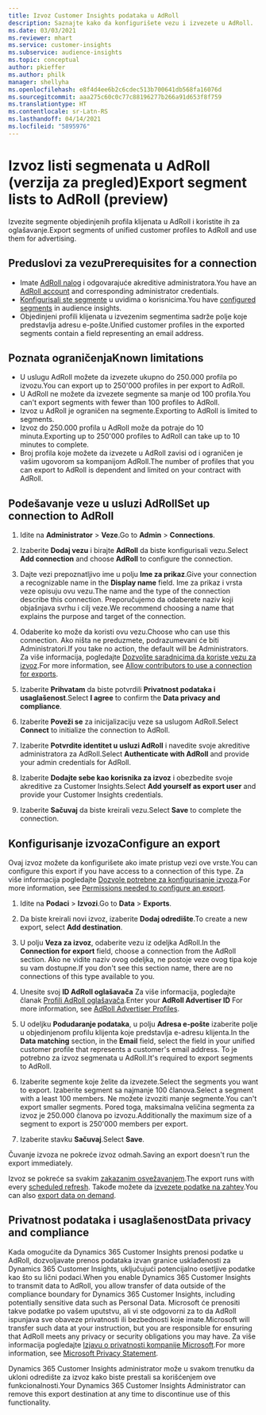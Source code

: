 ```yaml
---
title: Izvoz Customer Insights podataka u AdRoll
description: Saznajte kako da konfigurišete vezu i izvezete u AdRoll.
ms.date: 03/03/2021
ms.reviewer: mhart
ms.service: customer-insights
ms.subservice: audience-insights
ms.topic: conceptual
author: pkieffer
ms.author: philk
manager: shellyha
ms.openlocfilehash: e8f4d4ee6b2c6cdec513b700641db568fa16076d
ms.sourcegitcommit: aaa275c60c0c77c88196277b266a91d653f8f759
ms.translationtype: HT
ms.contentlocale: sr-Latn-RS
ms.lasthandoff: 04/14/2021
ms.locfileid: "5895976"
---
```

# <a name="export-segment-lists-to-adroll-preview"></a><span data-ttu-id="06c30-103">Izvoz listi segmenata u AdRoll (verzija za pregled)</span><span class="sxs-lookup"><span data-stu-id="06c30-103">Export segment lists to AdRoll (preview)</span></span>

<span data-ttu-id="06c30-104">Izvezite segmente objedinjenih profila klijenata u AdRoll i koristite ih za oglašavanje.</span><span class="sxs-lookup"><span data-stu-id="06c30-104">Export segments of unified customer profiles to AdRoll and use them for advertising.</span></span> 

## <a name="prerequisites-for-a-connection"></a><span data-ttu-id="06c30-105">Preduslovi za vezu</span><span class="sxs-lookup"><span data-stu-id="06c30-105">Prerequisites for a connection</span></span>

-   <span data-ttu-id="06c30-106">Imate [AdRoll nalog](https://www.adroll.com/) i odgovarajuće akreditive administratora.</span><span class="sxs-lookup"><span data-stu-id="06c30-106">You have an [AdRoll account](https://www.adroll.com/) and corresponding administrator credentials.</span></span>
-   <span data-ttu-id="06c30-107">[Konfigurisali ste segmente](segments.md) u uvidima o korisnicima.</span><span class="sxs-lookup"><span data-stu-id="06c30-107">You have [configured segments](segments.md) in audience insights.</span></span>
-   <span data-ttu-id="06c30-108">Objedinjeni profili klijenata u izvezenim segmentima sadrže polje koje predstavlja adresu e-pošte.</span><span class="sxs-lookup"><span data-stu-id="06c30-108">Unified customer profiles in the exported segments contain a field representing an email address.</span></span>

## <a name="known-limitations"></a><span data-ttu-id="06c30-109">Poznata ograničenja</span><span class="sxs-lookup"><span data-stu-id="06c30-109">Known limitations</span></span>

- <span data-ttu-id="06c30-110">U uslugu AdRoll možete da izvezete ukupno do 250.000 profila po izvozu.</span><span class="sxs-lookup"><span data-stu-id="06c30-110">You can export up to 250'000 profiles in per export to AdRoll.</span></span>
- <span data-ttu-id="06c30-111">U AdRoll ne možete da izvezete segmente sa manje od 100 profila.</span><span class="sxs-lookup"><span data-stu-id="06c30-111">You can't export segments with fewer than 100 profiles to AdRoll.</span></span> 
- <span data-ttu-id="06c30-112">Izvoz u AdRoll je ograničen na segmente.</span><span class="sxs-lookup"><span data-stu-id="06c30-112">Exporting to AdRoll is limited to segments.</span></span>
- <span data-ttu-id="06c30-113">Izvoz do 250.000 profila u AdRoll može da potraje do 10 minuta.</span><span class="sxs-lookup"><span data-stu-id="06c30-113">Exporting up to 250'000 profiles to AdRoll can take up to 10 minutes to complete.</span></span> 
- <span data-ttu-id="06c30-114">Broj profila koje možete da izvezete u AdRoll zavisi od i ograničen je vašim ugovorom sa kompanijom AdRoll.</span><span class="sxs-lookup"><span data-stu-id="06c30-114">The number of profiles that you can export to AdRoll is dependent and limited on your contract with AdRoll.</span></span>

## <a name="set-up-connection-to-adroll"></a><span data-ttu-id="06c30-115">Podešavanje veze u usluzi AdRoll</span><span class="sxs-lookup"><span data-stu-id="06c30-115">Set up connection to AdRoll</span></span>

1. <span data-ttu-id="06c30-116">Idite na **Administrator** > **Veze**.</span><span class="sxs-lookup"><span data-stu-id="06c30-116">Go to **Admin** > **Connections**.</span></span>

1. <span data-ttu-id="06c30-117">Izaberite **Dodaj vezu** i birajte **AdRoll** da biste konfigurisali vezu.</span><span class="sxs-lookup"><span data-stu-id="06c30-117">Select **Add connection** and choose **AdRoll** to configure the connection.</span></span>

1. <span data-ttu-id="06c30-118">Dajte vezi prepoznatljivo ime u polju **Ime za prikaz**.</span><span class="sxs-lookup"><span data-stu-id="06c30-118">Give your connection a recognizable name in the **Display name** field.</span></span> <span data-ttu-id="06c30-119">Ime za prikaz i vrsta veze opisuju ovu vezu.</span><span class="sxs-lookup"><span data-stu-id="06c30-119">The name and the type of the connection describe this connection.</span></span> <span data-ttu-id="06c30-120">Preporučujemo da odaberete naziv koji objašnjava svrhu i cilj veze.</span><span class="sxs-lookup"><span data-stu-id="06c30-120">We recommend choosing a name that explains the purpose and target of the connection.</span></span>

1. <span data-ttu-id="06c30-121">Odaberite ko može da koristi ovu vezu.</span><span class="sxs-lookup"><span data-stu-id="06c30-121">Choose who can use this connection.</span></span> <span data-ttu-id="06c30-122">Ako ništa ne preduzmete, podrazumevani će biti Administratori.</span><span class="sxs-lookup"><span data-stu-id="06c30-122">If you take no action, the default will be Administrators.</span></span> <span data-ttu-id="06c30-123">Za više informacija, pogledajte [Dozvolite saradnicima da koriste vezu za izvoz](connections.md#allow-contributors-to-use-a-connection-for-exports).</span><span class="sxs-lookup"><span data-stu-id="06c30-123">For more information, see [Allow contributors to use a connection for exports](connections.md#allow-contributors-to-use-a-connection-for-exports).</span></span>

1. <span data-ttu-id="06c30-124">Izaberite **Prihvatam** da biste potvrdili **Privatnost podataka i usaglašenost**.</span><span class="sxs-lookup"><span data-stu-id="06c30-124">Select **I agree** to confirm the **Data privacy and compliance**.</span></span>

1. <span data-ttu-id="06c30-125">Izaberite **Poveži se** za inicijalizaciju veze sa uslugom AdRoll.</span><span class="sxs-lookup"><span data-stu-id="06c30-125">Select **Connect** to initialize the connection to AdRoll.</span></span>

1. <span data-ttu-id="06c30-126">Izaberite **Potvrdite identitet u usluzi AdRoll** i navedite svoje akreditive administratora za AdRoll.</span><span class="sxs-lookup"><span data-stu-id="06c30-126">Select **Authenticate with AdRoll** and provide your admin credentials for AdRoll.</span></span> 

1. <span data-ttu-id="06c30-127">Izaberite **Dodajte sebe kao korisnika za izvoz** i obezbedite svoje akreditive za Customer Insights.</span><span class="sxs-lookup"><span data-stu-id="06c30-127">Select **Add yourself as export user** and provide your Customer Insights credentials.</span></span>

1. <span data-ttu-id="06c30-128">Izaberite **Sačuvaj** da biste kreirali vezu.</span><span class="sxs-lookup"><span data-stu-id="06c30-128">Select **Save** to complete the connection.</span></span>

## <a name="configure-an-export"></a><span data-ttu-id="06c30-129">Konfigurisanje izvoza</span><span class="sxs-lookup"><span data-stu-id="06c30-129">Configure an export</span></span>

<span data-ttu-id="06c30-130">Ovaj izvoz možete da konfigurišete ako imate pristup vezi ove vrste.</span><span class="sxs-lookup"><span data-stu-id="06c30-130">You can configure this export if you have access to a connection of this type.</span></span> <span data-ttu-id="06c30-131">Za više informacija pogledajte [Dozvole potrebne za konfigurisanje izvoza](export-destinations.md#set-up-a-new-export).</span><span class="sxs-lookup"><span data-stu-id="06c30-131">For more information, see [Permissions needed to configure an export](export-destinations.md#set-up-a-new-export).</span></span>

1. <span data-ttu-id="06c30-132">Idite na **Podaci** > **Izvozi**.</span><span class="sxs-lookup"><span data-stu-id="06c30-132">Go to **Data** > **Exports**.</span></span>

1. <span data-ttu-id="06c30-133">Da biste kreirali novi izvoz, izaberite **Dodaj odredište**.</span><span class="sxs-lookup"><span data-stu-id="06c30-133">To create a new export, select **Add destination**.</span></span>

1. <span data-ttu-id="06c30-134">U polju **Veza za izvoz**, odaberite vezu iz odeljka AdRoll.</span><span class="sxs-lookup"><span data-stu-id="06c30-134">In the **Connection for export** field, choose a connection from the AdRoll section.</span></span> <span data-ttu-id="06c30-135">Ako ne vidite naziv ovog odeljka, ne postoje veze ovog tipa koje su vam dostupne.</span><span class="sxs-lookup"><span data-stu-id="06c30-135">If you don't see this section name, there are no connections of this type available to you.</span></span>

1. <span data-ttu-id="06c30-136">Unesite svoj **ID AdRoll oglašavača** Za više informacija, pogledajte članak [Profili AdRoll oglašavača](https://help.adroll.com/hc/articles/212011838-Advertiser-Profiles).</span><span class="sxs-lookup"><span data-stu-id="06c30-136">Enter your **AdRoll Advertiser ID** For more information, see [AdRoll Advertiser Profiles](https://help.adroll.com/hc/articles/212011838-Advertiser-Profiles).</span></span>

3. <span data-ttu-id="06c30-137">U odeljku **Podudaranje podataka**, u polju **Adresa e-pošte** izaberite polje u objedinjenom profilu klijenta koje predstavlja e-adresu klijenta.</span><span class="sxs-lookup"><span data-stu-id="06c30-137">In the **Data matching** section, in the **Email** field, select the field in your unified customer profile that represents a customer's email address.</span></span> <span data-ttu-id="06c30-138">To je potrebno za izvoz segmenata u AdRoll.</span><span class="sxs-lookup"><span data-stu-id="06c30-138">It's required to export segments to AdRoll.</span></span>

1. <span data-ttu-id="06c30-139">Izaberite segmente koje želite da izvezete.</span><span class="sxs-lookup"><span data-stu-id="06c30-139">Select the segments you want to export.</span></span> <span data-ttu-id="06c30-140">Izaberite segment sa najmanje 100 članova.</span><span class="sxs-lookup"><span data-stu-id="06c30-140">Select a segment with a least 100 members.</span></span> <span data-ttu-id="06c30-141">Ne možete izvoziti manje segmente.</span><span class="sxs-lookup"><span data-stu-id="06c30-141">You can't export smaller segments.</span></span> <span data-ttu-id="06c30-142">Pored toga, maksimalna veličina segmenta za izvoz je 250.000 članova po izvozu.</span><span class="sxs-lookup"><span data-stu-id="06c30-142">Additionally the maximum size of a segment to export is 250'000 members per export.</span></span> 

1. <span data-ttu-id="06c30-143">Izaberite stavku **Sačuvaj**.</span><span class="sxs-lookup"><span data-stu-id="06c30-143">Select **Save**.</span></span>

<span data-ttu-id="06c30-144">Čuvanje izvoza ne pokreće izvoz odmah.</span><span class="sxs-lookup"><span data-stu-id="06c30-144">Saving an export doesn't run the export immediately.</span></span>

<span data-ttu-id="06c30-145">Izvoz se pokreće sa svakim [zakazanim osvežavanjem](system.md#schedule-tab).</span><span class="sxs-lookup"><span data-stu-id="06c30-145">The export runs with every [scheduled refresh](system.md#schedule-tab).</span></span> <span data-ttu-id="06c30-146">Takođe možete da [izvezete podatke na zahtev](export-destinations.md#run-exports-on-demand).</span><span class="sxs-lookup"><span data-stu-id="06c30-146">You can also [export data on demand](export-destinations.md#run-exports-on-demand).</span></span> 


## <a name="data-privacy-and-compliance"></a><span data-ttu-id="06c30-147">Privatnost podataka i usaglašenost</span><span class="sxs-lookup"><span data-stu-id="06c30-147">Data privacy and compliance</span></span>

<span data-ttu-id="06c30-148">Kada omogućite da Dynamics 365 Customer Insights prenosi podatke u AdRoll, dozvoljavate prenos podataka izvan granice usklađenosti za Dynamics 365 Customer Insights, uključujući potencijalno osetljive podatke kao što su lični podaci.</span><span class="sxs-lookup"><span data-stu-id="06c30-148">When you enable Dynamics 365 Customer Insights to transmit data to AdRoll, you allow transfer of data outside of the compliance boundary for Dynamics 365 Customer Insights, including potentially sensitive data such as Personal Data.</span></span> <span data-ttu-id="06c30-149">Microsoft će prenositi takve podatke po vašem uputstvu, ali vi ste odgovorni za to da AdRoll ispunjava sve obaveze privatnosti ili bezbednosti koje imate.</span><span class="sxs-lookup"><span data-stu-id="06c30-149">Microsoft will transfer such data at your instruction, but you are responsible for ensuring that AdRoll meets any privacy or security obligations you may have.</span></span> <span data-ttu-id="06c30-150">Za više informacija pogledajte [Izjavu o privatnosti kompanije Microsoft](https://go.microsoft.com/fwlink/?linkid=396732).</span><span class="sxs-lookup"><span data-stu-id="06c30-150">For more information, see [Microsoft Privacy Statement](https://go.microsoft.com/fwlink/?linkid=396732).</span></span>

<span data-ttu-id="06c30-151">Dynamics 365 Customer Insights administrator može u svakom trenutku da ukloni odredište za izvoz kako biste prestali sa korišćenjem ove funkcionalnosti.</span><span class="sxs-lookup"><span data-stu-id="06c30-151">Your Dynamics 365 Customer Insights Administrator can remove this export destination at any time to discontinue use of this functionality.</span></span>

